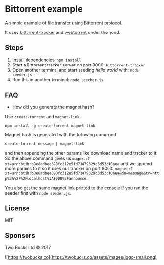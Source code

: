 # Bittorrent example

A simple example of file transfer using Bittorrent protocol.

It uses [bittorrent-tracker](https://github.com/feross/bittorrent-tracker) and [webtorrent](https://github.com/feross/webtorrent) under the hood.

## Steps

1. Install dependencies: `npm install`
2. Start a Bittorrent tracker server on port 8000: `bittorrent-tracker`
3. Open another terminal and start seeding *hello world* with: `node seeder.js`
4. Run this in another terminal: `node leecher.js`

## FAQ

* How did you generate the magnet hash?

Use `create-torrent` and `magnet-link`.

```
npm install -g create-torrent magnet-link
```

Magnet hash is generated with the following command

```
create-torrent message | magnet-link
```

and then appending the other params like download name and tracker to it. So the above command gives us `magnet:?xt=urn:btih:b8e8adbee320fc312e5fd71479329c3d53c40aea` and we append more params to it so it uses our tracker on port 8000: `magnet:?xt=urn:btih:b8e8adbee320fc312e5fd71479329c3d53c40aea&dn=message&tr=http%3A%2F%2Flocalhost%3A8000%2Fannounce`.

You also get the same magnet link printed to the console if you run the seeder first with `node seeder.js`.

## License 

MIT

## Sponsors

Two Bucks Ltd © 2017

![https://twobucks.co](https://twobucks.co/assets/images/logo-small.png)
